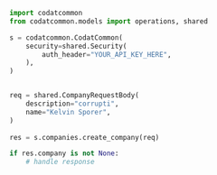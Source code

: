 <!-- Start SDK Example Usage -->
```python
import codatcommon
from codatcommon.models import operations, shared

s = codatcommon.CodatCommon(
    security=shared.Security(
        auth_header="YOUR_API_KEY_HERE",
    ),
)


req = shared.CompanyRequestBody(
    description="corrupti",
    name="Kelvin Sporer",
)
    
res = s.companies.create_company(req)

if res.company is not None:
    # handle response
```
<!-- End SDK Example Usage -->